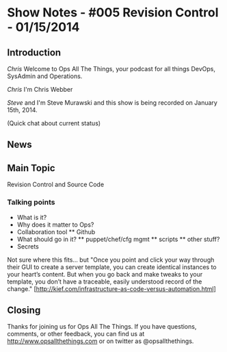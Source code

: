 Show Notes - #005 Revision Control - 01/15/2014
===========================

Introduction
------------
*Chris* Welcome to Ops All The Things, your podcast for all things DevOps, SysAdmin and Operations. 

*Chris* I'm Chris Webber

*Steve* and I'm Steve Murawski and this show is being recorded on January 15th, 2014.

(Quick chat about current status)

News
----


Main Topic
----------

Revision Control and Source Code

### Talking points
* What is it?
* Why does it matter to Ops?
* Collaboration tool
** Github
* What should go in it?
** puppet/chef/cfg mgmt
** scripts
** other stuff?
* Secrets

Not sure where this fits... but "Once you point and click your way through their GUI to create a server template, you can create identical instances to your heart’s content. But when you go back and make tweaks to your template, you don’t have a traceable, easily understood record of the change." [http://kief.com/infrastructure-as-code-versus-automation.html]

Closing
-------
Thanks for joining us for Ops All The Things.  If you have questions, comments, or other feedback, you can find us at <http://www.opsallthethings.com> or on twitter as @opsallthethings.
